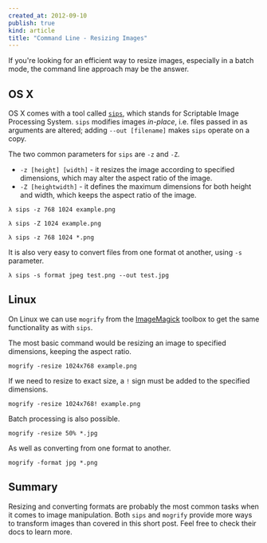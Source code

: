 ```yaml
---
created_at: 2012-09-10
publish: true
kind: article
title: "Command Line - Resizing Images"
---
```


If you're looking for an efficient way to resize images, especially
in a batch mode, the command line approach may be the answer.

OS X
----

OS X comes with a tool called [`sips`][1], which stands for Scriptable Image
Processing System. `sips` modifies images *in-place*, i.e. files passed in as
arguments are altered; adding `--out [filename]` makes `sips` operate on a copy.

The two common parameters for `sips` are `-z` and `-Z`.

* `-z [height] [width]` - it resizes the image according to specified dimensions,
which may alter the aspect ratio of the image.
* `-Z [heightwidth]` - it defines the maximum dimensions for both height and
width, which keeps the aspect ratio of the image.

```
λ sips -z 768 1024 example.png
```

```
λ sips -Z 1024 example.png
```

```
λ sips -z 768 1024 *.png
```

It is also very easy to convert files from one format ot another, using `-s`
parameter.

```
λ sips -s format jpeg test.png --out test.jpg
```


Linux
-----

On Linux we can use `mogrify` from the [ImageMagick][2] toolbox to get the same
functionality as with `sips`.

The most basic command would be resizing an image to specified dimensions,
keeping the aspect ratio.

```
mogrify -resize 1024x768 example.png
```

If we need to resize to exact size, a `!` sign must be added to the specified
dimensions.

```
mogrify -resize 1024x768! example.png
```

Batch processing is also possible.

```
mogrify -resize 50% *.jpg
```

As well as converting from one format to another.

```
mogrify -format jpg *.png
```


Summary
-------

Resizing and converting formats are probably the most common tasks when it comes
to image manipulation.  Both `sips` and `mogrify` provide more ways to transform
images than covered in this short post. Feel free to check their docs to learn
more.

[1]: https://developer.apple.com/library/mac/#documentation/Darwin/Reference/ManPages/man1/sips.1.html
[2]: http://www.imagemagick.org/
